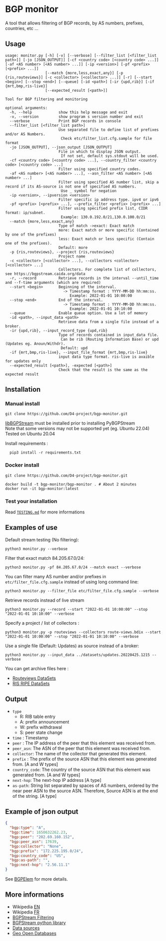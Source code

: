 # BGP monitor

A tool that allows filtering of BGP records, by AS numbers, prefixes, countries, etc ...

## Usage

~~~~shell
usage: monitor.py [-h] [-v] [--verbose] [--filter_list [<filter_list path>]] [-jo [JSON_OUTPUT]] [-cf <country code> [<country code> ...]] [-af <AS number> [<AS number> ...]] [-ip <version>] [-pf <prefix> [<prefix> ...]]
                  [--match {more,less,exact,any}] [-p {ris,routeviews}] [-c <collector> [<collector> ...]] [-r] [--start <begin>] [--stop <end>] [--queue] [-id <path>] [-ir {upd,rib}] [-if {mrt,bmp,ris-live}]
                  [--expected_result [<path>]]

Tool for BGP filtering and monitoring

optional arguments:
  -h, --help            show this help message and exit
  -v, --version         show program s version number and exit
  --verbose             Print BGP records in console
  --filter_list [<filter_list path>]
                        Use separated file to define list of prefixes and/or AS Numbers.
                         Check etc/filter_list.cfg.sample for file format
  -jo [JSON_OUTPUT], --json_output [JSON_OUTPUT]
                        File in which to display JSON output.
                         If not set, default sys.stdout will be used.
  -cf <country code> [<country code> ...], --country_filter <country code> [<country code> ...]
                        Filter using specified country codes.
  -af <AS number> [<AS number> ...], --asn_filter <AS number> [<AS number> ...]
                        Filter using specified AS number list, skip a record if its AS-source is not one of specified AS numbers.
                         Use _ symbol for negation
  -ip <version>, --ipversion <version>
                        Filter specific ip address type. ipv4 or ipv6
  -pf <prefix> [<prefix> ...], --prefix_filter <prefix> [<prefix> ...]
                        Filter using specified prefix list, CIDR format: ip/subnet.
                         Example: 130.0.192.0/21,130.0.100.0/21
  --match {more,less,exact,any}
                        Type of match ->exact: Exact match
                        more: Exact match or more specific (Contained by one of the prefixes)
                        less: Exact match or less specific (Contain one of the prefixes).
                        Default: more
  -p {ris,routeviews}, --project {ris,routeviews}
                        Project name
  -c <collector> [<collector> ...], --collectors <collector> [<collector> ...]
                        Collectors. For complete list of collectors, see https://bgpstream.caida.org/data
  -r, --record          Retrieve records in the interval --until_time and --f-time arguments (which are required)
  --start <begin>       Beginning of the interval.
                          -> Timestamp format : YYYY-MM-DD hh:mm:ss.
                             Example: 2022-01-01 10:00:00
  --stop <end>          End of the interval.
                          -> Timestamp format : YYYY-MM-DD hh:mm:ss.
                             Example: 2022-01-01 10:10:00
  --queue               Enable queue option. Use a lot of memory
  -id <path>, --input_data <path>
                        Retrieve data from a single file instead of a broker.
  -ir {upd,rib}, --input_record_type {upd,rib}
                        Type of records contained in input_data file.
                         Can be rib (Routing Information Base) or upd (Updates eg. Anoun/Withdr).
                         Default: upd
  -if {mrt,bmp,ris-live}, --input_file_format {mrt,bmp,ris-live}
                        input data type format. ris-live is avaible for updates only
  --expected_result [<path>], -expected [<path>]
                        Check that the result is the same as the expected result
~~~~

## Installation

### Manual install

~~~shell
git clone https://github.com/D4-project/bgp-monitor.git
~~~

[libBGPStream](https://bgpstream.caida.org/docs/install/bgpstream) must be installed prior to installing PyBGPStream  
   Note that some versions may not be supported yet (eg. Ubuntu 22.04)  
   Tested on Ubuntu 20.04

Install requirements :

~~~shell
  pip3 install -r requirements.txt
~~~

### Docker install

~~~shell
git clone https://github.com/D4-project/bgp-monitor.git
~~~

~~~shell
docker build -t bgp-monitor/bgp-monitor . # About 2 minutes
docker run -it bgp-monitor:latest
~~~

### Test your installation

Read [`TESTING.md`](./datasets/TESTING.md) for more informations

## Examples of use

Default stream testing (No filtering):

~~~shell
python3 monitor.py --verbose
~~~

Filter that exact match 84.205.67.0/24:

~~~shell
python3 monitor.py -pf 84.205.67.0/24 --match exact --verbose
~~~

You can filter many AS number and/or prefixes in `etc/filter_file.cfg.sample` instead of using long command line:

~~~shell
python3 monitor.py --filter_file etc/filter_file.cfg.sample --verbose
~~~

Retrieve records instead of live stream

~~~shell
python3 monitor.py --record --start "2022-01-01 10:00:00" --stop "2022-01-01 10:10:00" --verbose
~~~

Specify a project / list of collectors :

~~~shell
python3 monitor.py -p routeviews --collectors route-views.bdix --start "2022-01-01 10:00:00" --stop "2022-01-01 10:10:00" --verbose
~~~

Use a single file (Default: Updates) as source instead of a broker:

~~~shell
python3 monitor.py --input_data ../datasets/updates.20220425.1215 --verbose
~~~

You can get archive files here :

- [Routeviews DataSets](<http://archive.routeviews.org/>)
- [RIS RIPE DataSets](<https://data.ris.ripe.net/>)

## Output

- `type`
  - R: RIB table entry
  - A: prefix announcement
  - W: prefix withdrawal
  - S: peer state change
- `time` : Timestamp
- `peer` : The IP address of the peer that this element was received from.
- `peer_asn`: The ASN of the peer that this element was received from.
- `collector`: The name of the collector that generated this element.
- `prefix` : The prefix of the source ASN that this element was generated from. [A and W types]
- `country_code`: The country of the source ASN that this element was generated from. [A and W types]
- `next-hop`: The next-hop IP address [A type]
- `as-path`: String list separated by spaces of AS numbers, ordered by the near peer ASN to the source ASN. Therefore, Source ASN is at the end of the string. [A type]

## Example of json output

~~~~json
{
  "bgp:type": "A",
  "bgp:time": 1650632262.23,
  "bgp:peer": "202.69.160.152",
  "bgp:peer_asn": 17639,
  "bgp:collector": "None",
  "bgp:prefix": "172.225.195.0/24",
  "bgp:country_code": "US",
  "bgp:as-path": "",
  "bgp:next-hop": "2.56.11.1"
}

~~~~

See [BGPElem](https://bgpstream.caida.org/docs/api/pybgpstream/_pybgpstream.html#bgpelem) for more details.

## More informations

- Wikipedia [EN](https://en.wikipedia.org/wiki/Border_Gateway_Protocol)
- Wikipedia [FR](https://fr.wikipedia.org/wiki/Border_Gateway_Protocol)
- [BGPStream Filtering](<https://github.com/CAIDA/libbgpstream/blob/master/FILTERING>)
- [BGPStream python library](<https://bgpstream.caida.org/docs/api/pybgpstream>)
- [Data sources](<https://bgpstream.caida.org/data>)
- [Geo Open Databases](<https://data.public.lu/en/datasets/geo-open-ip-address-geolocation-per-country-in-mmdb-format/>)
